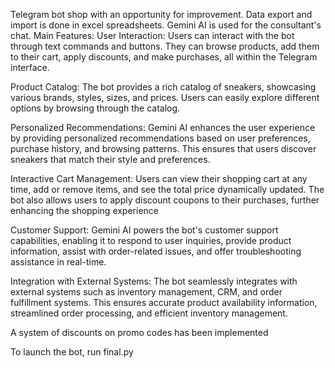 Telegram bot shop with an opportunity for improvement. Data export and import is done in excel spreadsheets. Gemini AI is used for the consultant's chat.
Main Features:
User Interaction: Users can interact with the bot through text commands and buttons. They can browse products, add them to their cart, apply discounts, and make purchases, all within the Telegram interface.

Product Catalog: The bot provides a rich catalog of sneakers, showcasing various brands, styles, sizes, and prices. Users can easily explore different options by browsing through the catalog.

Personalized Recommendations: Gemini AI enhances the user experience by providing personalized recommendations based on user preferences, purchase history, and browsing patterns. This ensures that users discover sneakers that match their style and preferences.

Interactive Cart Management: Users can view their shopping cart at any time, add or remove items, and see the total price dynamically updated. The bot also allows users to apply discount coupons to their purchases, further enhancing the shopping experience

Customer Support: Gemini AI powers the bot's customer support capabilities, enabling it to respond to user inquiries, provide product information, assist with order-related issues, and offer troubleshooting assistance in real-time.

Integration with External Systems: The bot seamlessly integrates with external systems such as inventory management, CRM, and order fulfillment systems. This ensures accurate product availability information, streamlined order processing, and efficient inventory management.

A system of discounts on promo codes has been implemented

To launch the bot, run final.py
